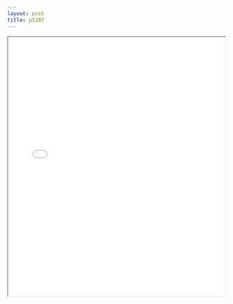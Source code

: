 ```yaml
---
layout: post
title: p5187
---
```


<div class="pdf-container">
<iframe src="/ea/assets/pdfs/hock/p5187.pdf" height="600" width="100%" allowFullScreen="true"></iframe>
</div>

